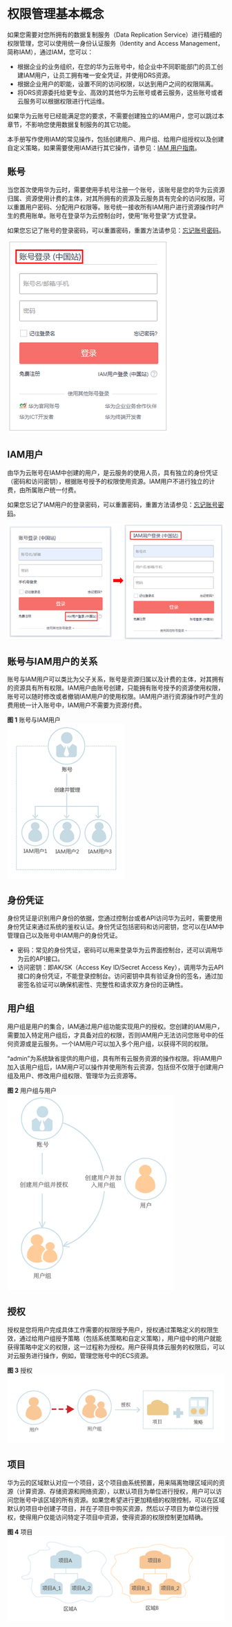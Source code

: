 # 权限管理基本概念<a name="drs_08_0011"></a>

如果您需要对您所拥有的数据复制服务（Data Replication Service）进行精细的权限管理，您可以使用统一身份认证服务（Identity and Access Management，简称IAM），通过IAM，您可以：

-   根据企业的业务组织，在您的华为云账号中，给企业中不同职能部门的员工创建IAM用户，让员工拥有唯一安全凭证，并使用DRS资源。
-   根据企业用户的职能，设置不同的访问权限，以达到用户之间的权限隔离。
-   将DRS资源委托给更专业、高效的其他华为云账号或者云服务，这些账号或者云服务可以根据权限进行代运维。

如果华为云账号已经能满足您的要求，不需要创建独立的IAM用户，您可以跳过本章节，不影响您使用数据复制服务的其它功能。

本手册写作使用IAM的常见操作，包括创建用户、用户组、给用户组授权以及创建自定义策略，如果需要使用IAM进行其它操作，请参见：[IAM 用户指南](https://support.huaweicloud.com/usermanual-iam/zh-cn_topic_0079496985.html)。

## 账号<a name="section175662475115"></a>

当您首次使用华为云时，需要使用手机号注册一个账号，该账号是您的华为云资源归属、资源使用计费的主体，对其所拥有的资源及云服务具有完全的访问权限，可以重置用户密码、分配用户权限等。账号统一接收所有IAM用户进行资源操作时产生的费用账单。账号在登录华为云控制台时，使用“账号登录”方式登录。

如果您忘记了账号的登录密码，可以重置密码，重置方法请参见：[忘记账号密码](https://support.huaweicloud.com/iam_faq/iam_01_0314.html#section0)。

![](figures/iam_account.png)

## IAM用户<a name="section167741224175112"></a>

由华为云账号在IAM中创建的用户，是云服务的使用人员，具有独立的身份凭证（密码和访问密钥），根据账号授予的权限使用资源。IAM用户不进行独立的计费，由所属账户统一付费。

如果您忘记了IAM用户的登录密码，可以重置密码，重置方法请参见：[忘记账号密码](https://support.huaweicloud.com/iam_faq/iam_01_0314.html#section0)。

![](figures/Snap25.png)

## 账号与IAM用户的关系<a name="section10777112445115"></a>

账号与IAM用户可以类比为父子关系，账号是资源归属以及计费的主体，对其拥有的资源具有所有权限。IAM用户由账号创建，只能拥有账号授予的资源使用权限，账号可以随时修改或者撤销IAM用户的使用权限。IAM用户进行资源操作时产生的费用统一计入账号中，IAM用户不需要为资源付费。

**图 1**  账号与IAM用户<a name="zh-cn_topic_0154973652_fig848617262450"></a>  
![](figures/账号与IAM用户.png "账号与IAM用户")

## 身份凭证<a name="section2782112485116"></a>

身份凭证是识别用户身份的依据，您通过控制台或者API访问华为云时，需要使用身份凭证来通过系统的鉴权认证。身份凭证包括密码和访问密钥，您可以在IAM中管理自己以及账号中IAM用户的身份凭证。

-   密码：常见的身份凭证，密码可以用来登录华为云界面控制台，还可以调用华为云的API接口。
-   访问密钥：即AK/SK（Access Key ID/Secret Access Key），调用华为云API接口的身份凭证，不能登录控制台。访问密钥中具有验证身份的签名，通过加密签名验证可以确保机密性、完整性和请求双方身份的正确性。

## 用户组<a name="section97871724145119"></a>

用户组是用户的集合，IAM通过用户组功能实现用户的授权。您创建的IAM用户，需要加入特定用户组后，才具备对应的权限，否则IAM用户无法访问您账号中的任何资源或是云服务。一个IAM用户可以加入多个用户组，以获得不同的权限。

“admin”为系统缺省提供的用户组，具有所有云服务资源的操作权限。将IAM用户加入该用户组后，IAM用户可以操作并使用所有云资源，包括但不仅限于创建用户组及用户、修改用户组权限、管理华为云资源等。

**图 2**  用户组与用户<a name="zh-cn_topic_0154973652_fig1983354216452"></a>  
![](figures/用户组与用户.png "用户组与用户")

## 授权<a name="section197881924185117"></a>

授权是您将用户完成具体工作需要的权限授予用户，授权通过策略定义的权限生效，通过给用户组授予策略（包括系统策略和自定义策略），用户组中的用户就能获得策略中定义的权限，这一过程称为授权。用户获得具体云服务的权限后，可以对云服务进行操作，例如，管理您账号中的ECS资源。

**图 3**  授权<a name="zh-cn_topic_0154973652_fig36581053184517"></a>  
![](figures/授权.png "授权")

## 项目<a name="section1179092425114"></a>

华为云的区域默认对应一个项目，这个项目由系统预置，用来隔离物理区域间的资源（计算资源、存储资源和网络资源），以默认项目为单位进行授权，用户可以访问您账号中该区域的所有资源。如果您希望进行更加精细的权限控制，可以在区域默认的项目中创建子项目，并在子项目中购买资源，然后以子项目为单位进行授权，使得用户仅能访问特定子项目中资源，使得资源的权限控制更加精确。

**图 4**  项目<a name="zh-cn_topic_0154973652_fig1453418194467"></a>  
![](figures/项目.png "项目")

